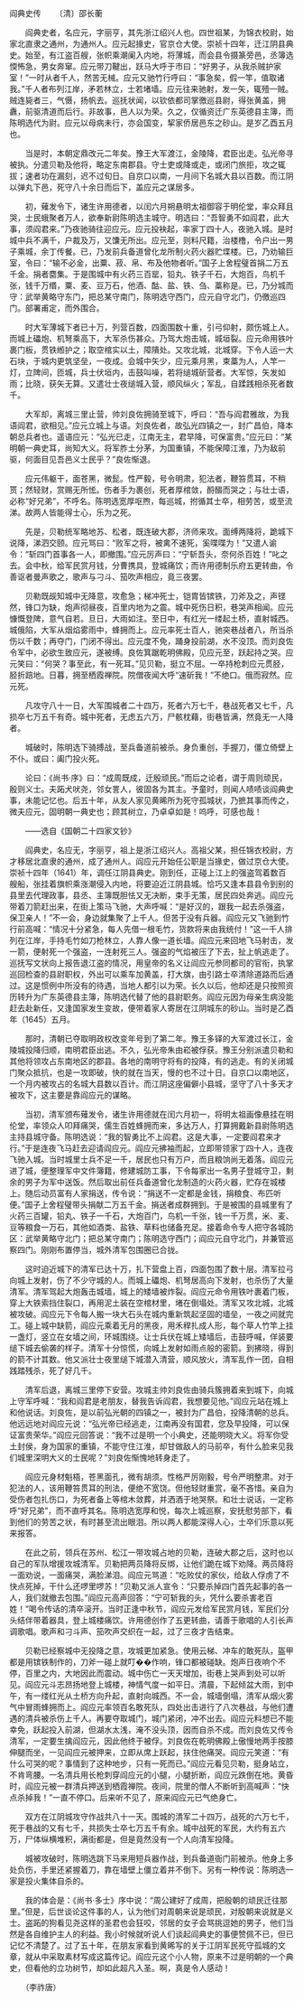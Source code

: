 阎典史传
　　〔清〕邵长蘅

　　阎典史者，名应元，字丽亨，其先浙江绍兴人也。四世祖某，为锦衣校尉，始家北直隶之通州，为通州人。应元起掾史，官京仓大使。崇祯十四年，迁江阴县典史。始至，有江盗百艘，张帜乘潮阑入内地，将薄城，而会县令摄篆旁邑，丞簿选愞怖急，男女奔窜。应元带刀鞬出，跃马大呼于市曰：“好男子，从我杀贼护家室！”一时从者千人，然苦无械。应元又驰竹行呼曰：“事急矣，假一竿，值取诸我。”千人者布列江岸，矛若林立，士若堵墙。应元往来驰射，发一矢，辄殪一贼。贼连毙者三，气慑，扬帆去。巡抚状闻，以钦依都司掌徼巡县尉，得张黄盖，拥纛，前驱清道而后行。非故事，邑人以为荣。久之，仅循资迁广东英德县主簿，而陈明选代为尉。应元以母病未行，亦会国变，挈家侨居邑东之砂山。是岁乙酉五月也。

　　当是时，本朝定鼎改元二年矣。豫王大军渡江，金陵降，君臣出走。弘光帝寻被执。分遣贝勒及他将，略定东南郡县。守士吏或降或走，或闭门旅拒，攻之辄拔；速者功在漏刻，迟不过旬日。自京口以南，一月间下名城大县以百数。而江阴以弹丸下邑，死守八十余日而后下，盖应元之谋居多。

　　初，薙发令下，诸生许用德者，以闰六月朔悬明太祖御容于明伦堂，率众拜且哭，士民蛾聚者万人，欲奉新尉陈明选主城守。明选曰：“吾智勇不如阎君，此大事，须阎君来。”乃夜驰骑往迎应元。应元投袂起，率家丁四十人，夜驰入城。是时城中兵不满千，户裁及万，又馕无所出。应元至，则料尺籍，治楼橹，令户出一男子乘城，余丁传餐。已，乃发前兵备道曾化龙所制火药火器贮堞楼。已，乃劝输巨室，令曰：“输不必金，出粟、菽、帛、布及他物者听。”国子上舍程璧首捐二万五千金。捐者麕集。于是围城中有火药三百罂，铅丸、铁子千石，大炮百，鸟机千张，钱千万缗，粟、麦、豆万石，他酒、酤、盐、铁、刍、藁称是。已，乃分城而守：武举黄略守东门，把总某守南门，陈明选守西门，应元自守北门，仍徼巡四门。部署甫定，而外围合。

　　时大军薄城下者已十万，列营百数，四面围数十重，引弓仰射，颇伤城上人。而城上礧炮、机弩乘高下，大军杀伤甚众。乃驾大炮击城，城垣裂。应元命用铁叶裹门板，贯铁縆护之；取空棺实以土，障隤处。又攻北城，北城穿。下令人运一大石块，于城内更筑坚垒，一夜成。会城中矢少，应元乘月黑，束藁为人，人竿一灯，立陴间，匝城，兵士伏垣内，击鼓叫噪，若将缒城斫营者。大军惊，矢发如雨；比晓，获矢无算。又遣壮士夜缒城入营，顺风纵火；军乱，自蹂践相杀死者数千。 

　　大军却，离城三里止营，帅刘良佐拥骑至城下，呼曰：“吾与阎君雅故，为我语阎君，欲相见。”应元立城上与语。刘良佐者，故弘光四镇之一，封广昌伯，降本朝总兵者也。遥语应元：“弘光已走，江南无主，君早降，可保富贵。”应元曰：“某明朝一典史耳，尚知大义。将军胙土分茅，为国重镇，不能保障江淮，乃为敌前驱，何面目见吾邑义士民乎？”良佐惭退。

　　应元伟躯干，面苍黑，微髭。性严毅，号令明肃，犯法者，鞭笞贯耳，不稍贳；然轻财，赏赐无所恡。伤者手为裹创，死者厚棺敛，酹醊而哭之；与壮士语，必称“好兄弟”，不呼名。陈明选宽厚呕煦，每巡城，拊循其士卒，相劳苦，或至流涕。故两人皆能得士心，乐为之死。

　　先是，贝勒统军略地苏、松者，既连破大郡，济师来攻。面缚两降将，跪城下说降，涕泗交颐。应元骂曰：“败军之将，被禽不速死，奚喋喋为！”又遣人谕令：“斩四门首事各一人，即撤围。”应元厉声曰：“宁斩吾头，奈何杀百姓！”叱之去。会中秋，给军民赏月钱，分曹携具，登城痛饮；而许用德制乐府五更转曲，令善讴者曼声歌之，歌声与刁斗、笳吹声相应，竟三夜罢。

　　贝勒既觇知城中无降意，攻愈急；梯冲死士，铠胄皆镔铁，刀斧及之，声铿然，锋口为缺，炮声彻昼夜，百里内地为之震。城中死伤日积，巷哭声相闻。应元慷慨登陴，意气自若。旦日，大雨如注。至日中，有红光一缕起土桥，直射城西。城俄陷，大军从烟焰雾雨中，蜂拥而上。应元率死士百人，驰突巷战者八，所当杀伤以千数；再夺门，门闭不得出。应元度不免，踊身投前湖，水不没顶。而刘良佐令军中，必欲生致应元，遂被缚。良佐箕踞乾明佛殿，见应元至，跃起持之哭。应元笑曰：“何哭？事至此，有一死耳。”见贝勒，挺立不屈。一卒持枪刺应元贯胫，胫折踣地。日暮，拥至栖霞禅院。院僧夜闻大呼“速斫我！”不绝口。俄而寂然。应元死。

　　凡攻守八十一日，大军围城者二十四万，死者六万七千，巷战死者又七千，凡损卒七万五千有奇。城中死者，无虑五六万，尸骸枕藉，街巷皆满，然竟无一人降者。

　　城破时，陈明选下骑搏战，至兵备道前被杀。身负重创，手握刀，僵立倚壁上不仆。或曰：阖门投火死。

　　论曰：《尚书·序》曰：“成周既成，迁殷顽民。”而后之论者，谓于周则顽民，殷则义士。夫跖犬吠尧，邻女詈人，彼固各为其主。予童时，则闻人啧啧谈阎典史事，未能记忆也。后五十年，从友人家见黄晞所为死守孤城状，乃摭其事而传之，微夫应元，固明朝一典史也；顾其树立，乃卓卓如是！呜呼，可感也哉！

　　——选自《国朝二十四家文钞》　

　　阎典史，名应无，字丽亨，祖上是浙江绍兴人。高祖父某，担任锦衣校尉，方才移居北直隶的通州，成了通州人。阎应元开始任公职是当掾史，做过京仓大使。崇祯十四年（1641）年，调任江阴县典史。刚到任，正碰上江上的强盗驾着数百艘船，张挂着旗帜乘涨潮侵入内地，将要迫近江阴县城。恰巧又逢本县县令到别的县里去代理政事，县丞、主簿既胆怯又无决断，束手无策，居民四处奔逃。阎应元带着刀箭赶出来，在街上策马飞驰，大声呼喊：“是好汉的，跟我一起去杀强盗，保卫亲人！”不一会，身边就集聚了上千人。但苦于没有兵器。阎应元又飞驰到竹行前高喊：“情况十分紧急，每人先借一根毛竹，货款将来由我统付！”这一千人排列在江岸，手持毛竹如刀枪林立，人靠人像一道长墙。阎应元来回地飞马射击，发一箭，便射死一个强盗，一连射死三人。强盗的气焰被压了下去，扯上帆逃走了。巡抚写文状向上报告退江盗的情况，用皇帝的名义让阎应元参同都司的官衔，执掌巡回检查的县尉职权，外出可以乘车加黄盖，打大旗，由引路士卒清除道路而后通过。这是惯例中所没有的待遇，当地人都引以为荣。长久以后，他却还是只按照资历转升为广东英德县主簿，陈明选代替了他的县尉职务。阎应元因为母亲生病没能赶去赴新任，又逢国家发生变故，便带着家人寄居在江阴城东的砂山。当时是乙酉年（1645）五月。 

　　那时，清朝已夺取明政权改变年号到了第二年。豫王多铎的大军渡过长江，金陵城投降归顺，南明君臣出逃。不久，弘光帝朱由崧被俘获。豫王分别派遣贝勒和其他将领攻占东南地区的郡县。各地的南明守将有的投降，有的逃走。有的关闭城门聚众抵抗，也是一攻即破，快的就在当天，慢的也不过十日。自京口以南地区，一个月内被攻占的名城大县数以百计。而江阴这座偏僻小县城，坚守了八十多天才被攻下，这主要是靠阎应元的谋略。

　　当初，清军颁布薙发令，诸生许用德就在闰六月初一，将明太祖画像悬挂在明伦堂，率领众人叩拜痛哭，儒生百姓蜂拥而来，多达万人，打算拥戴新县尉陈明选主持县城守备。陈明选说：“我的智勇比不上阎君。这是大事，一定要阎君来才行。”于是连夜飞马赶去迎请阎应元。阎应元拂袖而起，立即带领家丁四十人，连夜飞驰入城。当时城里士兵不足一千，居民也只有万户，而且粮饷尚无着落。阎应元进了城，便整理军中文件簿籍，修建城防工事，下令每家出一名男子登城守卫，剩余的男子为军中送饭。然后取出前任兵备道曾化龙制造的火药火器，贮存在城楼上。随后动员富有人家捐送，传令说：“捐送不一定都是金钱，捐粮食、布匹听便。”国子上舍程璧带头捐献二万五千金。捐送者成群拥到。于是被围的县城里有了火药三百罐，铅丸、铁子一千石，大炮百门，鸟机一千张，钱一千万贯，米、麦、豆等粮食一万石，其他如酒类、盐铁、草料也储备充足。接着命令专人把守各城防区：武举黄略守北门；把总某守南门；陈明选守西门；阎应元自守北门，并兼管巡察四门。刚刚布置停当，城外清军包围圈已合拢。

　　这时迫近城下的清军已达十万，扎下营盘上百，四面包围了数十层。清军拉弓向城上发射，伤了不少守城的人。而城上礧炮、机弩居高向下发射，也杀伤了大量清军。清军驾起大炮轰击城墙，城上的矮墙被炸裂。阎应元命令用铁叶裹着门板，穿上大铁索挡住裂口，再用泥土装在空棺材里，堵在倒塌处。清军又攻北城，北城被攻破。阎应元下令每人搬一块大石头在城内重新筑起坚固的墙垒，一夜之间就完工。碰上城中缺箭，阎应元乘着无月的黑夜，用禾稈扎成人形，每个草人竹竿上挂一盏灯，竖立在女墙之间，环城围绕。让士兵伏在城上矮墙后，击鼓呼喊，佯装要缒下城去偷袭的样子。清军十分惊慌，向城上发射如雨点般的密箭。到拂晓，得到的箭不计其数。他又派壮士夜里缒下城潜入清营，顺风放火，清军乱作一团，自相践踏残杀，死了好几千。

　　清军后退，离城三里停下安营。攻城主帅刘良佐由骑兵簇拥着来到城下，向城上守军呼喊：“我和阎君是老朋友，替我告诉阎君，我想要见他。”阎应元站在城上和他说话。刘良佐，是以前弘光朝的四镇之一，被封为广昌伯，投降清朝的总兵。他远远地对阎应元说：“弘光帝已经逃走，江南再没有国君，您及早投降，可以保证富贵荣华。”阎应元回答说：“我不过是明一个小典史，还能明晓大义。将军你受土封侯，身为国家的重镇，不能守住江淮，却甘做敌人的马前卒，有什么脸来见我们城里深明大义的士民呢？”刘良佐惭愧地转身走了。

　　阎应元身材魁梧，苍黑面孔，微有胡须。性格严厉刚毅，号令严明整肃。对于犯法的人，该用鞭笞贯耳的刑法，便绝不宽饶。但他轻财重赏，毫不吝惜。亲自为受伤者包扎伤口，为死者备上等棺木敛葬，并洒酒于地哭祭。和壮士说话，一定称呼“好兄弟”，而不直呼其名。陈明选宽厚和悦，每次上城巡察，安抚慰劳部下，看到他们的劳苦之状，有时甚至流出眼泪。所以两人都能深得人心，士卒们乐意以死来报答。

　　在此之前，领兵在苏州、松江一带攻城占地的贝勒，连破大郡之后，这时也以自己的军队增援攻城清军。贝勒把两员降将反绑，让他们跪在城下劝降。两员降将一面劝说，一面痛哭，满脸涕泪。阎应元骂道：“吃败仗的家伙，给敌人俘虏了不快点死掉，干什么还啰里啰苏！”贝勒又派人宣令：“只要杀掉四门首先起事的各一人，我们就撤去包围。”阎应元高声回答：“宁可斩我的头，凭什么要杀害老百姓！”喝令传话的清卒滚开。当时正逢中秋节，阎应元发给军民赏月钱，军民们分头结伴带着器具，登上城楼痛饮。许用德创作了五更转曲，请善于歌唱的人引长声调歌唱。歌声和刁斗声、笳吹声交织在一起，过了三夜才告结束。

　　贝勒已经察城中无投降之意，攻城更加紧急。使用云梯、冲车的敢死队，盔甲都是用镔铁制作的，刀斧一碰上就叮��作响，锋口都被碰缺。炮声日夜响个不停，百里之内，大地因此而震动。城中伤亡一天天增加，街巷上哭声到处可以听见。阎应元斗志昂扬地登上城楼，神情气度一如平日。清晨，下起倾盆大雨，到中午，有一缕红光从土桥方向升起，直射向城西。不一会，城墙倒塌，清军从烟火雾气中冒雨蜂拥而上。阎应元率领百名敢死队，四处出击进行了八次巷战，与他们遭遇的清兵被杀伤上千人。再要夺取城门，城门紧闭，冲不出去。阎应元料想已不能幸免，跃起投入前湖，但湖水太浅，淹不没头顶，因而自杀不成。而刘良佐又传令清军，一定要生擒阎应元，因此他终于被俘。刘良佐在乾明佛殿上傲慢地两手按膝伸腿而坐，一见阎应元被押来，立即从席上跃起，扶住他痛哭。阎应元笑道：“有什么可哭的呢？事情到了这种地步，只有一死而已。”阎应元看见贝勒，挺身站立，不肯弯腰。一名清兵用长枪刺穿阎应元的小腿，小腿折断，阎应元跌倒在地。黄昏时，阎应元被一群清兵押送到栖霞禅院。夜间，院里的僧人不断听到高喊声：“快点杀掉我！”一直不停口。后来听不见了，原来阎应元已气绝身亡。

　　双方在江阴城攻守作战共八十一天。围城的清军二十四万，战死的六万七千，死于巷战的又有七千，共损失士卒七万五千有余。城中战死的军民，大约有五六万，尸体纵横堆积，满街都是，但是竟然没有一个人向清军投降。

　　城被攻破时，陈明选跳下马来用短兵器作战，到兵备道衙门前被杀。他身上多处负伤，手里还紧握着刀，靠在墙壁上僵立着并不倒下。另有一种传说：陈明选一家是投火集体自杀的。

　　我的体会是：《尚书·多士》序中说：“周公建好了成周，把殷朝的顽民迁往那里。”但是，后世谈论这件事的人，认为他们对周朝来说是顽民，对殷朝来说就是义士。盗跖的狗看见尧这样的圣君也会狂咬，邻居的女子会骂挑逗她的男子，他们当然是各自维护主人的利益。我小时候就听说人们谈起阎典史的事便赞佩不已，但已记忆不清楚了。过了五十年，在朋友家看到黄晞写的关于江阴军民死守孤城的文章，就从中采取素材写成这篇传记。阎应元这个小人物，原来不过是明朝的一个典史，但看他的立功树节，却如此超凡入圣。啊，真是令人感动！

　　（李祚唐） 


